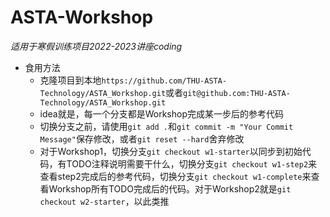 # ASTA-Workshop
*适用于寒假训练项目2022-2023讲座coding*
- 食用方法
    - 克隆项目到本地`https://github.com/THU-ASTA-Technology/ASTA_Workshop.git`或者`git@github.com:THU-ASTA-Technology/ASTA_Workshop.git`
    - idea就是，每一个分支都是Workshop完成某一步后的参考代码
    - 切换分支之前，请使用`git add .`和`git commit -m "Your Commit Message"`保存修改，或者`git reset --hard`舍弃修改
    - 对于Workshop1，切换分支`git checkout w1-starter`以同步到初始代码，有TODO注释说明需要干什么，切换分支`git checkout w1-step2`来查看step2完成后的参考代码，切换分支`git checkout w1-complete`来查看Workshop所有TODO完成后的代码。对于Workshop2就是`git checkout w2-starter`，以此类推
